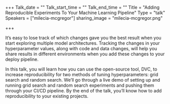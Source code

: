 +++
Talk_date = ""
Talk_start_time = ""
Talk_end_time = ""
Title = "Adding Reproducible Experiments To Your Machine Learning Pipeline"
Type = "talk"
Speakers = ["milecia-mcgregor"]
sharing_image = "milecia-mcgregor.png"

+++

It’s easy to lose track of which changes gave you the best result when you start exploring multiple model architectures. Tracking the changes in your hyperparameter values, along with code and data changes, will help you share results in different environments when you add these changes to your deploy pipeline.

In this talk, you will learn how you can use the open-source tool, DVC, to increase reproducibility for two methods of tuning hyperparameters: grid search and random search. We’ll go through a live demo of setting up and running grid search and random search experiments and pushing them through your CI/CD pipeline. By the end of the talk, you’ll know how to add reproducibility to your existing projects.
